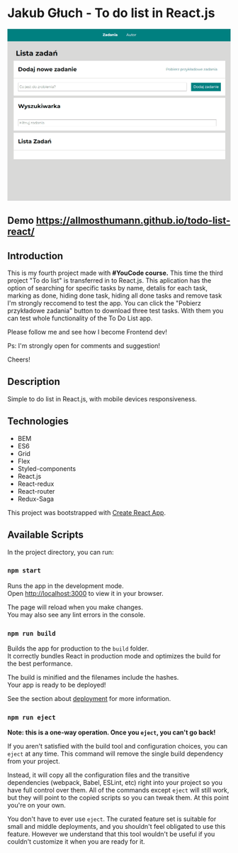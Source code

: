 # Jakub Głuch - To do list in React.js

![To do list Demo](public/gif/Animation.gif)


## Demo https://allmosthumann.github.io/todo-list-react/

## Introduction
 
This is my fourth project made with <b>#YouCode course.</b> This time the third project "To do list" is transferred in to React.js. This aplication has the option of searching for specific tasks by name, detalis for each task, marking as done, hiding done task, hiding all done tasks and remove task I'm strongly reccomend to test the app. You can click the "Pobierz przykładowe zadania" button to download three test tasks. With them you can test whole functionality of the To Do List app.  

Please follow me and see how I become Frontend dev! 

Ps: I'm strongly open for comments and suggestion!

Cheers!

## Description 

Simple to do list in React.js, with mobile devices responsiveness.

## Technologies
- BEM
- ES6
- Grid
- Flex
- Styled-components
- React.js
- React-redux
- React-router
- Redux-Saga

This project was bootstrapped with [Create React App](https://github.com/facebook/create-react-app).

## Available Scripts

In the project directory, you can run:

### `npm start`

Runs the app in the development mode.\
Open [http://localhost:3000](http://localhost:3000) to view it in your browser.

The page will reload when you make changes.\
You may also see any lint errors in the console.

### `npm run build`

Builds the app for production to the `build` folder.\
It correctly bundles React in production mode and optimizes the build for the best performance.

The build is minified and the filenames include the hashes.\
Your app is ready to be deployed!

See the section about [deployment](https://facebook.github.io/create-react-app/docs/deployment) for more information.

### `npm run eject`

**Note: this is a one-way operation. Once you `eject`, you can't go back!**

If you aren't satisfied with the build tool and configuration choices, you can `eject` at any time. This command will remove the single build dependency from your project.

Instead, it will copy all the configuration files and the transitive dependencies (webpack, Babel, ESLint, etc) right into your project so you have full control over them. All of the commands except `eject` will still work, but they will point to the copied scripts so you can tweak them. At this point you're on your own.

You don't have to ever use `eject`. The curated feature set is suitable for small and middle deployments, and you shouldn't feel obligated to use this feature. However we understand that this tool wouldn't be useful if you couldn't customize it when you are ready for it.